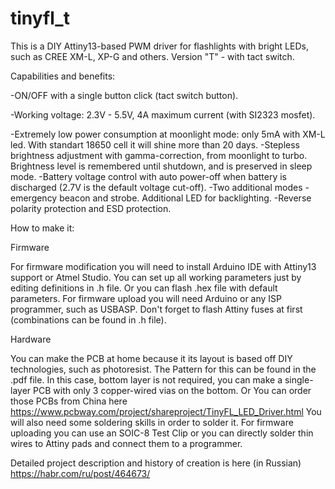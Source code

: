 # tinyfl_t
This is a DIY Attiny13-based PWM driver for flashlights with bright LEDs, such as CREE XM-L, XP-G and others. Version "T" - with tact switch.

Capabilities and benefits:

-ON/OFF with a single button click (tact switch button).

-Working voltage: 2.3V - 5.5V, 4A maximum current (with SI2323 mosfet).

-Extremely low power consumption at moonlight mode: only 5mA with XM-L led. With standart 18650 cell it will shine more than 20 days.
-Stepless brightness adjustment with gamma-correction, from moonlight to turbo. Brightness level is remembered until shutdown, and is preserved in sleep mode.
-Battery voltage control with auto power-off when battery is discharged (2.7V is the default voltage cut-off).
-Two additional modes - emergency beacon and strobe. Additional LED for backlighting.
-Reverse polarity protection and ESD protection.

How to make it:

Firmware

For firmware modification you will need to install Arduino IDE with Attiny13 support or Atmel Studio. You can set up all working parameters just by editing definitions in .h file. 
Or you can flash .hex file with default parameters. For firmware upload you will need Arduino or any ISP programmer, such as USBASP. 
Don't forget to flash Attiny fuses at first (combinations can be found in .h file).

Hardware


You can make the PCB at home because it its layout is based off DIY technologies, such as photoresist. The Pattern for this can be found in the .pdf file. 
In this case, bottom layer is not required, you can make a single-layer PCB with only 3 copper-wired vias on the bottom. 
Or You can order those PCBs from China here https://www.pcbway.com/project/shareproject/TinyFL_LED_Driver.html 
You will also need some soldering skills in order to solder it. For firmware uploading you can use an SOIC-8 Test Clip or you can directly solder thin wires to Attiny pads and connect them to a programmer.

Detailed project description and history of creation is here (in Russian) https://habr.com/ru/post/464673/
